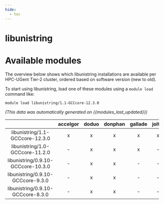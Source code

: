 ```yaml
---
hide:
  - toc
---
```


libunistring
============

# Available modules


The overview below shows which libunistring installations are available per HPC-UGent Tier-2 cluster, ordered based on software version (new to old).

To start using libunistring, load one of these modules using a `module load` command like:

```shell
module load libunistring/1.1-GCCcore-12.3.0
```

*(This data was automatically generated on {{modules_last_updated}})*  

| |accelgor|doduo|donphan|gallade|joltik|shinx|skitty|
| :---: | :---: | :---: | :---: | :---: | :---: | :---: | :---: |
|libunistring/1.1-GCCcore-12.3.0|x|x|x|x|x|x|x|
|libunistring/1.0-GCCcore-11.2.0|-|x|x|x|-|-|-|
|libunistring/0.9.10-GCCcore-10.3.0|-|x|x|-|-|-|-|
|libunistring/0.9.10-GCCcore-9.3.0|-|x|x|-|-|-|-|
|libunistring/0.9.10-GCCcore-8.3.0|-|x|x|-|-|-|-|
